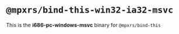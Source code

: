 # `@mpxrs/bind-this-win32-ia32-msvc`

This is the **i686-pc-windows-msvc** binary for `@mpxrs/bind-this`
